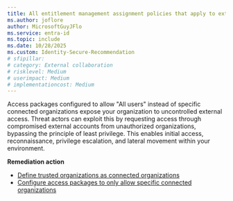 ```yaml
---
title: All entitlement management assignment policies that apply to external users require connected organizations  
ms.author: joflore
author: MicrosoftGuyJFlo
ms.service: entra-id
ms.topic: include
ms.date: 10/28/2025
ms.custom: Identity-Secure-Recommendation
# sfipillar: 
# category: External collaboration
# risklevel: Medium
# userimpact: Medium
# implementationcost: Medium
---
```

Access packages configured to allow "All users" instead of specific connected organizations expose your organization to uncontrolled external access. Threat actors can exploit this by requesting access through compromised external accounts from unauthorized organizations, bypassing the principle of least privilege. This enables initial access, reconnaissance, privilege escalation, and lateral movement within your environment. 

**Remediation action**

- [Define trusted organizations as connected organizations](/entra/id-governance/entitlement-management-organization#view-the-list-of-connected-organizations)
- [Configure access packages to only allow specific connected organizations](/entra/id-governance/entitlement-management-access-package-create#allow-users-not-in-your-directory-to-request-the-access-package)
